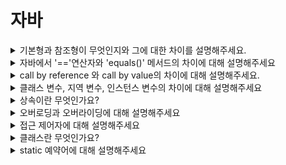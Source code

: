 # 자바

<details markdown = "1">
<summary>기본형과 참조형이 무엇인지와 그에 대한 차이를 설명해주세요.</summary>

자바에서는 총 8가지의 기본형 타입(byte, short, int, long, float, double, char, boolean)을 미리 정의하고 제공해줍니다.<br>
기본형 변수는 메모리의 스택 영역에 할당되며, 값이 저장될때 해당 메모리 위치에 직접 저장됩니다.<br>
참조형 타입에는 클래스, 인터페이스, 배열 등이 있습니다. 참조형 변수는 메모리의 스택 영역에 할당되며, 객체는 힙 영역에 할당됩니다.<br>
이때 참조형 변수는 힙 영역에 저장된 객체의 주소를 가리키고 있는 것이 특징입니다.
</details>

<details markdown = "1">
<summary> 자바에서 '=='연산자와 'equals()' 메서드의 차이에 대해 설명해주세요 </summary>

두 변수가 같은 객체(같은 메모리 공간)를 가리키는지 확인하려면 ==를 사용하고, 객체의 내용 자체가 동일한지 확인하려면 equals()를 사용해야 합니다. <br>
기본형 변수의 경우 ==를 사용하면 됩니다. 하지만 참조형 변수의 경우, 특히 문자열이나 사용자 정의 클래스와 같은 객체를 비교할 때는 equals() 메서드를 사용하는 것이 좋습니다.<br>
참고: equals는 override 할 수 있기 때문에 사용자가 원하는 논리적인 통일성을 비교할 수 있다.
</details>

<details markdown = "1">
<summary> call by reference 와 call by value의 차이에 대해 설명해주세요.</summary>

call by value와 call by reference는 함수 호출 시 인자 전달 방식의 차이를 나타냅니다.<br>
call by value는 함수에 인자를 전달할때 값을 넘겨받은 메소드에서
값을 복사하여 새로운 지역 변수에 저장하는 방식입니다. 이 경우, 함수 내에서 인자 값이 변경되더라도 원래 변수에는 영향을 미치지 않습니다.<br>
반면 call by reference는 함수에 인자를 전달할때 변수의 주소를 전달하는 방식입니다. 이 경우 함수 내에서 인자 값이 변경되면 원래 변수의 값도 함께 변경됩니다.<br>
자바에서는 기본형 변수를 함수의 인자로 전달할때 call by value 방식을 사용하고, 참조형 변수를 전달할때는 call by reference의 개념과 유사한 방식을 사용합니다. 하지만 정확히는 call by value로 참조 주소가 전달되기때문에, 종종 call by sharing이라고도 불립니다.
<br>참고 : https://velog.io/@ahnick/Java-Call-by-Value-Call-by-Reference
</details>

<details markdown = "1">
<summary> 클래스 변수, 지역 변수, 인스턴스 변수의 차이에 대해 설명해주세요 </summary>
클래스 변수는 static 키워드를 사용해 선언되며, 클래스 레벨에서 정의가 됩니다. 이는 해당 클래스의 모든 객체가 공유하며, JVM의해 클래스가 로드될때 메모리에 할당됩니다.<br>
인스턴스 변수는 객체마다 개별적으로 존재하며, 객체가 생성될 때 메모리에 할당됩니다.<br>
지역변수는 메서드나 블록 내에서 선언되며, 해당 영역 내에서만 사용할 수 있습니다. 이는 스택 영역에 할당되며, 영역을 벗어나면 메모리에서 해제됩니다.
<br><br>
참고 : 클래스 변수, 인스턴스 변수 둘다 멤버 변수<br>
참고 : 인스턴스 변수는 객체가 생성될 때마다 힙(heap) 영역에 매번 새로 생성되며, 각 객체마다 독립적인 변수를 가지게 됩니다. 지역 변수는 메서드가 호출될 때마다 스택(stack) 영역에 새로 생성되고 메서드 호출이 종료되면 소멸합니다. 반면에 클래스 변수는 static Area에 한 번만 생성되어 해당 클래스의 모든 객체가 공유합니다.
멤버변수는 지역 변수와 다르게 각 타입의 기본 값으로 자동 초기화<br> 
참고 : 자바를 실행했다고 바로 메모리에 올라가는 것이 아님, 클래스 로드 시점은 다음과같다<br>
1. 클래스 인스턴스를 생성하려할때
2. 클래스의 정적 멤버에 접근하려할떄!(중요!!)
3. 클래스를 직접 로드하는 경우 Class.forName()
</details>

<details markdown = "1">
<summary>상속이란 무엇인가요?</summary>
상위 클래스를 상속 받게 되면 하위 클래스, 즉 상속받은 클래스는 상위 클래스의 변수나 메서드를 사용할 수 있게 됩니다.<br>
이게 가능한 이유는 하위 클래스 생성 시 상위 클래스의 생성자가 먼저 호출되고 하위 클래스의 생성자가 호출되로고 프로그램 내부에 이미 설정되어 있기 때문입니다. <br>
즉 하위 클래스 생성자에서 super()를 자동으로 호출하게 됩니다.<br>
이러한 상속에는 예약어 extends가 사용됩니다.
</details>

<details markdown = "1">
<summary>오버로딩과 오버라이딩에 대해 설명해주세요</summary>
오버로딩은 같은 이름의 메서드를 여러 개 정의하되, 매개변수의 개수나 타입이 다르게 하는 것입니다.
이를 통해 다양한 매개변수를 받을 수 있는 메서드를 구현할 수 있습니다.
반면에 오버라이딩은 상속 관계에서 자식 클래스가 부모 클래스가 정의한 메서드를 재정의하는 것입니다. 
메서드의 시그니처는 동일하게 유지되지만, 구현 내용이 변경되어 자식 클래스의 요구에 맞게 동작할 수 있습니다. 
이를 통해 다형성을 구현할 수 있습니다.

참고 : 다형성이란 한 타입의 참조 변수로 여러 타입의 객체를 참조할 수 있도록 하는 것!
</details>

<details markdown = "1">
<summary>접근 제어자에 대해 설명해주세요</summary>
접근 제어자란 멤버 또는 클래스에 사용되어, 해당하는 멤버 또는 클래스를 외부에서 접근하지 못하도록 제한하는 역할을 합니다.<br>
이러한 접근제어자에는 private, default, protected, public이 있습니다.<br>
private의 경우에는 같은 클래스내에서만 접근이 가능하고, default의 경우에는 같은 패키지 내에서만 접근이 가능합니다.<br>
protected의 경우에는 같은 패키지내에서, 그리고 다른 패키지의 자손클래스에서 접근이 가능하고 public의 경우에는 접근 제한이 전혀 없습니다.<br>
</details>

<details markdown = "1">
<summary>클래스란 무엇인가요?</summary>
클래스는 객체의 속성과 기능을 코드로 구현한것입니다. 자바에서의 모든 코드는 클래스 안에서 정의되어있습니다.
</details>

<details markdown = "1">
<summary>static 예약어에 대해 설명해주세요</summary>
자바에서 static은 클래스 레벨에서 공유되는 멤버를 선언하는데 사용되는 예약어입니다.<br>
이 키워드를 사용해 변수, 메서드, 내부 클래스를 정의할 수 있습니다.<br>
static 변수는 클래스의 모든 인스턴스가 공유하는 변수로 클래스 로드 시 메모리에 한번 할당되고, 인스턴스 생성과 무관하게 사용 가능합니다.<br>
static 메서드는 클레스 레벨에서 동작하는 메서드로, 인스턴스 생성없이 호출 할 수 있습니다.
static 내부 클래스는 클래스 내부에 정의된 정적 클래스로, 외부 클래스와 독립적으로 동작합니다.<br>
따라서 외부 클래스의 인스턴스 생성과 상관없이 사용할 수 있습니다.
참고 : 보통 유틸리티 메서드를 포함하는 클래스에 사용
</details>


